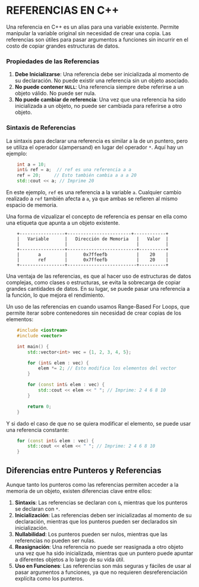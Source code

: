 # REFERENCIAS EN C++

Una referencia en C++ es un alias para una variable existente. Permite manipular la variable original sin necesidad de crear una copia. Las referencias son útiles para pasar argumentos a funciones sin incurrir en el costo de copiar grandes estructuras de datos.

### Propiedades de las Referencias

1. **Debe Inicializarse**: Una referencia debe ser inicializada al momento de su declaración. No puede existir una referencia sin un objeto asociado.
2. **No puede contener `NULL`**: Una referencia siempre debe referirse a un objeto válido. No puede ser nula.
3. **No puede cambiar de referencia**: Una vez que una referencia ha sido inicializada a un objeto, no puede ser cambiada para referirse a otro objeto.

### Sintaxis de Referencias

La sintaxis para declarar una referencia es similar a la de un puntero, pero se utiliza el operador `&`(ampersand) en lugar del operador `*`. Aquí hay un ejemplo:

```cpp
    int a = 10;
    int& ref = a;  // ref es una referencia a a
    ref = 20;     // Esto también cambia a a a 20
    std::cout << a; // Imprime 20
```

En este ejemplo, `ref` es una referencia a la variable `a`. Cualquier cambio realizado a `ref` también afecta a `a`, ya que ambas se refieren al mismo espacio de memoria.

Una forma de vizualizar el concepto de referencia es pensar en ella como una etiqueta que apunta a un objeto existente.

        +-----------------+------------------------+------------+
        |   Variable      |   Dirección de Memoria   |   Valor  |
        |                 |                          |          |
        +-----------------+--------------------------+----------+
        |       a         |      0x7ffeefb           |    20    |
        |       ref       |      0x7ffeefb           |    20    |
        +-----------------+--------------------------+----------+

Una ventaja de las referencias, es que al hacer uso de estructuras de datos complejas, como clases o estructuras, se evita la sobrecarga de copiar grandes cantidades de datos. En su lugar, se puede pasar una referencia a la función, lo que mejora el rendimiento.

Un uso de las referencias en cuando usamos Range-Based For Loops, que permite iterar sobre contenedores sin necesidad de crear copias de los elementos:

```cpp
    #include <iostream>
    #include <vector>

    int main() {
        std::vector<int> vec = {1, 2, 3, 4, 5};

        for (int& elem : vec) {
            elem *= 2; // Esto modifica los elementos del vector
        }

        for (const int& elem : vec) {
            std::cout << elem << " "; // Imprime: 2 4 6 8 10
        }

        return 0;
    }
```

Y si dado el caso de que no se quiera modificar el elemento, se puede usar una referencia constante:

```cpp
    for (const int& elem : vec) {
        std::cout << elem << " "; // Imprime: 2 4 6 8 10
    }
```

## Diferencias entre Punteros y Referencias

Aunque tanto los punteros como las referencias permiten acceder a la memoria de un objeto, existen diferencias clave entre ellos:
1. **Sintaxis**: Las referencias se declaran con `&`, mientras que los punteros se declaran con `*`.
2. **Inicialización**: Las referencias deben ser inicializadas al momento de su declaración, mientras que los punteros pueden ser declarados sin inicialización.
3. **Nullabilidad**: Los punteros pueden ser nulos, mientras que las referencias no pueden ser nulas.
4. **Reasignación**: Una referencia no puede ser reasignada a otro objeto una vez que ha sido inicializada, mientras que un puntero puede apuntar a diferentes objetos a lo largo de su vida útil.
5. **Uso en Funciones**: Las referencias son más seguras y fáciles de usar al pasar argumentos a funciones, ya que no requieren desreferenciación explícita como los punteros.
